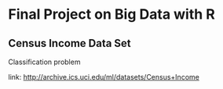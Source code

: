 # Final Project on Big Data with R

## Census Income Data Set

Classification problem

link: http://archive.ics.uci.edu/ml/datasets/Census+Income
